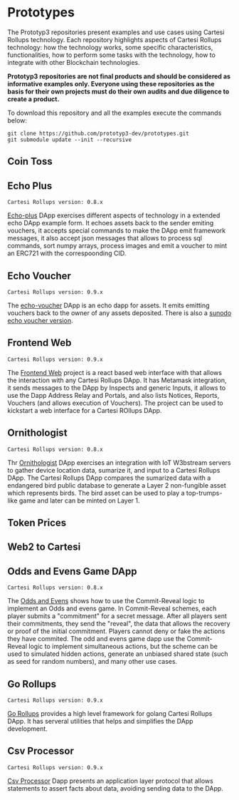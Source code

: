 # Prototypes

The Prototyp3 repositories present examples and use cases using Cartesi Rollups technology. Each repository highlights aspects of Cartesi Rollups technology: how the technology works, some specific characteristics, functionalities, how to perform some tasks with the technology, how to integrate with other Blockchain technologies.

**Prototyp3 repositories are not final products and should be considered as informative examples only. Everyone using these repositories as the basis for their own projects must do their own audits and due diligence to create a product.**

To download this repository and all the examples execute the commands below:

```shell
git clone https://github.com/prototyp3-dev/prototypes.git
git submodule update --init --recursive
```

## Coin Toss

## Echo Plus

```
Cartesi Rollups version: 0.8.x
```

[Echo-plus](https://github.com/prototyp3-dev/echo-plus) DApp exercises different aspects of technology in a extended echo DApp example form. It echoes assets back to the sender emiting vouchers, it accepts special commands to make the DApp emit framework messages, it also accept json messages that allows to process sql commands, sort numpy arrays, process images and emit a voucher to mint an ERC721 with the correspoonding CID.

## Echo Voucher

```
Cartesi Rollups version: 0.9.x
```

The [echo-voucher](https://github.com/prototyp3-dev/echo-voucher) DApp is an echo dapp for assets. It emits emitting vouchers back to the owner of any assets deposited. There is also a [sunodo echo voucher version](https://github.com/prototyp3-dev/echo-voucher-sunodo).

## Frontend Web

```
Cartesi Rollups version: 0.9.x
```

The [Frontend Web](https://github.com/prototyp3-dev/frontend-web-cartesi) project is a react based web interface with that allows the interaction with any Cartesi Rollups DApp. It has Metamask integration, it sends messages to the DApp by Inspects and generic Inputs, it allows to use the Dapp Address Relay and Portals, and also lists Notices, Reports, Vouchers (and allows execution of Vouchers). The project can be used to kickstart a web interface for a Cartesi ROllups DApp.

## Ornithologist

```
Cartesi Rollups version: 0.8.x
```

Thr [Ornithologist](https://github.com/prototyp3-dev/ornithologist) DApp exercises an integration with IoT W3bstream servers to gather device location data, sumarize it, and input to a Cartesi Rollups DApp. The Cartesi Rollups DApp compares the sumarized data with a endangered bird public database to generate a Layer 2 non-fungible asset which represents birds. The bird asset can be used to play a top-trumps-like game and later can be minted on Layer 1.

## Token Prices

## Web2 to Cartesi

## Odds and Evens Game DApp

```
Cartesi Rollups version: 0.8.x
```

The [Odds and Evens](https://github.com/prototyp3-dev/odds-and-evens) shows how to use the Commit-Reveal logic to implement an Odds and evens game. In Commit-Reveal schemes, each player submits a "commitment" for a secret message. After all players sent their commitments, they send the "reveal", the data that allows the recovery or proof of the initial commitment. Players cannot deny or fake the actions they have commited. The odd and evens game dapp use the Commit-Reveal logic to implement simultaneous actions, but the scheme can be used to simulated hidden actions, generate an unbiased shared state (such as seed for random numbers), and many other use cases.

## Go Rollups

```
Cartesi Rollups version: 0.9.x
```

[Go Rollups](https://github.com/prototyp3-dev/go-rollups) provides a high level framework for golang Cartesi Rollups DApp. It has serveral utilities that helps and simplifies  the DApp development.

## Csv Processor

```
Cartesi Rollups version: 0.9.x
```

[Csv Processor](https://github.com/prototyp3-dev/csv-processor) Dapp presents an application layer protocol that allows statements to assert facts about data, avoiding sending data to the DApp.
